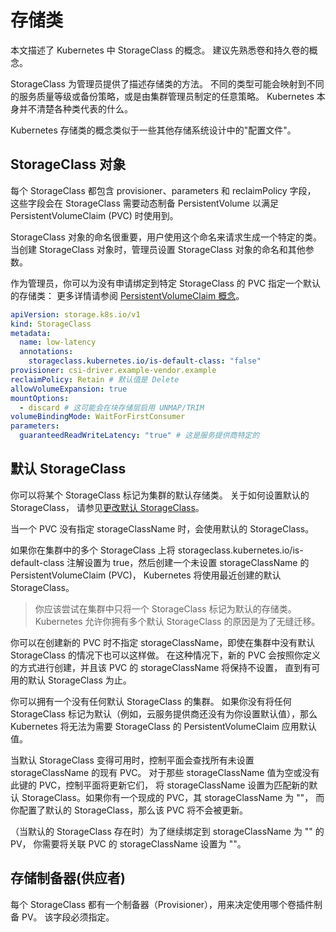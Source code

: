 # 存储类
本文描述了 Kubernetes 中 StorageClass 的概念。 建议先熟悉卷和持久卷的概念。

StorageClass 为管理员提供了描述存储类的方法。 不同的类型可能会映射到不同的服务质量等级或备份策略，或是由集群管理员制定的任意策略。 Kubernetes 本身并不清楚各种类代表的什么。

Kubernetes 存储类的概念类似于一些其他存储系统设计中的"配置文件"。

## StorageClass 对象

每个 StorageClass 都包含 provisioner、parameters 和 reclaimPolicy 字段， 这些字段会在 StorageClass 需要动态制备 PersistentVolume 以满足 PersistentVolumeClaim (PVC) 时使用到。

StorageClass 对象的命名很重要，用户使用这个命名来请求生成一个特定的类。 当创建 StorageClass 对象时，管理员设置 StorageClass 对象的命名和其他参数。

作为管理员，你可以为没有申请绑定到特定 StorageClass 的 PVC 指定一个默认的存储类： 更多详情请参阅 [PersistentVolumeClaim 概念](http://kubernetes.io/zh-cn/docs/concepts/storage/persistent-volumes/#persistentvolumeclaims)。

```yml
apiVersion: storage.k8s.io/v1
kind: StorageClass
metadata:
  name: low-latency
  annotations:
    storageclass.kubernetes.io/is-default-class: "false"
provisioner: csi-driver.example-vendor.example
reclaimPolicy: Retain # 默认值是 Delete
allowVolumeExpansion: true
mountOptions:
  - discard # 这可能会在块存储层启用 UNMAP/TRIM
volumeBindingMode: WaitForFirstConsumer
parameters:
  guaranteedReadWriteLatency: "true" # 这是服务提供商特定的
```
## 默认 StorageClass 
你可以将某个 StorageClass 标记为集群的默认存储类。 关于如何设置默认的 StorageClass， 请参见[更改默认 StorageClass](https://kubernetes.io/zh-cn/docs/tasks/administer-cluster/change-default-storage-class/)。

当一个 PVC 没有指定 storageClassName 时，会使用默认的 StorageClass。

如果你在集群中的多个 StorageClass 上将 storageclass.kubernetes.io/is-default-class 注解设置为 true，然后创建一个未设置 storageClassName 的 PersistentVolumeClaim (PVC)， Kubernetes 将使用最近创建的默认 StorageClass。
> 你应该尝试在集群中只将一个 StorageClass 标记为默认的存储类。 Kubernetes 允许你拥有多个默认 StorageClass 的原因是为了无缝迁移。

你可以在创建新的 PVC 时不指定 storageClassName，即使在集群中没有默认 StorageClass 的情况下也可以这样做。 在这种情况下，新的 PVC 会按照你定义的方式进行创建，并且该 PVC 的 storageClassName 将保持不设置， 直到有可用的默认 StorageClass 为止。

你可以拥有一个没有任何默认 StorageClass 的集群。 如果你没有将任何 StorageClass 标记为默认（例如，云服务提供商还没有为你设置默认值），那么 Kubernetes 将无法为需要 StorageClass 的 PersistentVolumeClaim 应用默认值。

当默认 StorageClass 变得可用时，控制平面会查找所有未设置 storageClassName 的现有 PVC。 对于那些 storageClassName 值为空或没有此键的 PVC，控制平面将更新它们， 将 storageClassName 设置为匹配新的默认 StorageClass。如果你有一个现成的 PVC，其 storageClassName 为 ""， 而你配置了默认的 StorageClass，那么该 PVC 将不会被更新。

（当默认的 StorageClass 存在时）为了继续绑定到 storageClassName 为 "" 的 PV， 你需要将关联 PVC 的 storageClassName 设置为 ""。


## 存储制备器(供应者)
每个 StorageClass 都有一个制备器（Provisioner），用来决定使用哪个卷插件制备 PV。 该字段必须指定。




